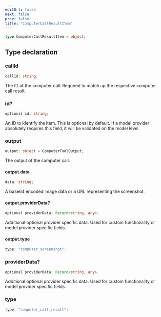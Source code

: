 ```yaml
---
editUrl: false
next: false
prev: false
title: "ComputerCallResultItem"
---
```


```ts
type ComputerCallResultItem = object;
```

## Type declaration

### callId

```ts
callId: string;
```

The ID of the computer call. Required to match up the respective computer call result.

### id?

```ts
optional id: string;
```

An ID to identify the item. This is optional by default. If a model provider absolutely
requires this field, it will be validated on the model level.

### output

```ts
output: object = ComputerToolOutput;
```

The output of the computer call.

#### output.data

```ts
data: string;
```

A base64 encoded image data or a URL representing the screenshot.

#### output.providerData?

```ts
optional providerData: Record<string, any>;
```

Additional optional provider specific data. Used for custom functionality or model provider
specific fields.

#### output.type

```ts
type: "computer_screenshot";
```

### providerData?

```ts
optional providerData: Record<string, any>;
```

Additional optional provider specific data. Used for custom functionality or model provider
specific fields.

### type

```ts
type: "computer_call_result";
```
